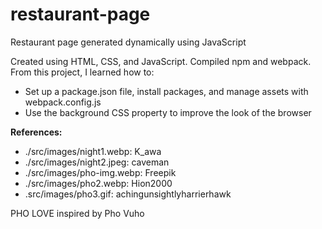 # restaurant-page
Restaurant page generated dynamically using JavaScript

Created using HTML, CSS, and JavaScript. Compiled npm and webpack. From this project, I learned how to:
- Set up a package.json file, install packages, and manage assets with webpack.config.js
- Use the background CSS property to improve the look of the browser

**References:**
- ./src/images/night1.webp: K_awa
- ./src/images/night2.jpeg: caveman
- ./src/images/pho-img.webp: Freepik
- ./src/images/pho2.webp: Hion2000
- .src/images/pho3.gif: achingunsightlyharrierhawk

PHO LOVE inspired by Pho Vuho